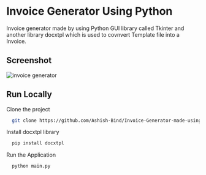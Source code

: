 # Invoice Generator Using Python

Invoice generator made by using Python GUI library called Tkinter and another library docxtpl which is used to covnvert Template file into a Invoice.

## Screenshot
![invoice generator](https://user-images.githubusercontent.com/121487855/229485625-0aaff6d5-c1ee-4a74-b6da-f2cd672d6a96.png)


## Run Locally

Clone the project

```bash
  git clone https://github.com/Ashish-Bind/Invoice-Generator-made-using-Python-Tkinter.git
```

Install docxtpl library

```bash
  pip install docxtpl
```

Run the Application

```bash
  python main.py
```
